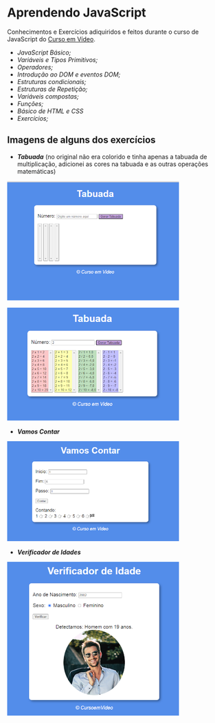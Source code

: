 # Aprendendo JavaScript

Conhecimentos e Exercícios adiquiridos e feitos durante o curso de JavaScript do [Curso em Vídeo](youtube.com/cursoemvideo).

- *JavaScript Básico;*
- *Variáveis e Tipos Primitivos;*
- *Operadores;*
- *Introdução ao DOM e eventos DOM;*
- *Estruturas condicionais;*
- *Estruturas de Repetição;*
- *Variáveis compostas;*
- *Funções;*
- *Básico de HTML e CSS*
- *Exercícios;*


## Imagens de alguns dos exercícios 

- ***Tabuada*** (no original não era colorido e tinha apenas a tabuada de multiplicação, adicionei as cores na tabuada e as outras operações matemáticas)

![Tabuada 1](https://github.com/viniciusmartins1/aprendendo-javascript/blob/main/Tabuada%201.PNG)

![Tabuada 2](https://github.com/viniciusmartins1/aprendendo-javascript/blob/main/Tabuada%202.PNG)

- ***Vamos Contar***

![Vamos Contar](https://github.com/viniciusmartins1/aprendendo-javascript/blob/main/Vamos%20Contar.PNG)

- ***Verificador de Idades***

![Verificador de Idades](https://github.com/viniciusmartins1/aprendendo-javascript/blob/main/Verificador%20de%20Idades.PNG)
